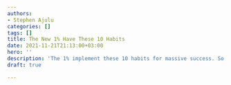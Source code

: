 ```yaml
---
authors:
- Stephen Ajulu
categories: []
tags: []
title: The New 1% Have These 10 Habits
date: 2021-11-21T21:13:00+03:00
hero: ''
description: 'The 1% implement these 10 habits for massive success. So should you. '
draft: true

---
```

